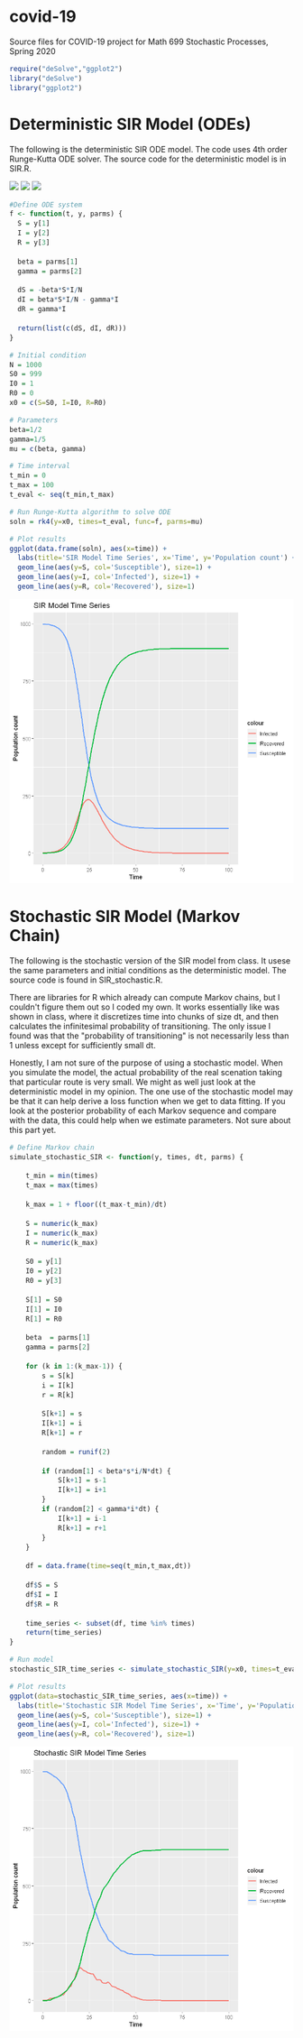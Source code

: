 # covid-19
Source files for COVID-19 project for Math 699 Stochastic Processes, Spring 2020




```R
require("deSolve","ggplot2")
library("deSolve")
library("ggplot2")
```

# Deterministic SIR Model (ODEs)

The following is the deterministic SIR ODE model. The code uses 4th order Runge-Kutta ODE solver. The source code for the deterministic model is in SIR.R. 

<img src="https://render.githubusercontent.com/render/math?math=\frac{dS}{dt}=-\beta\frac{SI}{N}">

<img src="https://render.githubusercontent.com/render/math?math=\frac{dI}{dt}=\beta\frac{SI}{N}-\gamma I">

<img src="https://render.githubusercontent.com/render/math?math=\frac{dR}{dt}=-\gamma I">

```R
#Define ODE system
f <- function(t, y, parms) {
  S = y[1]
  I = y[2]
  R = y[3]
  
  beta = parms[1]
  gamma = parms[2]
  
  dS = -beta*S*I/N
  dI = beta*S*I/N - gamma*I
  dR = gamma*I

  return(list(c(dS, dI, dR)))
}
```


```R
# Initial condition
N = 1000
S0 = 999
I0 = 1
R0 = 0
x0 = c(S=S0, I=I0, R=R0)
```


```R
# Parameters
beta=1/2
gamma=1/5
mu = c(beta, gamma)
```


```R
# Time interval
t_min = 0
t_max = 100
t_eval <- seq(t_min,t_max)
```


```R
# Run Runge-Kutta algorithm to solve ODE
soln = rk4(y=x0, times=t_eval, func=f, parms=mu)
```


```R
# Plot results
ggplot(data.frame(soln), aes(x=time)) + 
  labs(title='SIR Model Time Series', x='Time', y='Population count') +
  geom_line(aes(y=S, col='Susceptible'), size=1) +
  geom_line(aes(y=I, col='Infected'), size=1) +
  geom_line(aes(y=R, col='Recovered'), size=1)
```


![png](/SIR_plot.png)


# Stochastic SIR Model (Markov Chain)

The following is the stochastic version of the SIR model from class. It usese the same parameters and initial conditions as the deterministic model. The source code is found in SIR_stochastic.R.

There are libraries for R which already can compute Markov chains, but I couldn't figure them out so I coded my own. It works essentially like was shown in class, where it discretizes time into chunks of size dt, and then calculates the infinitesimal probability of transitioning. The only issue I found was that the "probability of transitioning" is not necessarily less than 1 unless except for sufficiently small dt. 

Honestly, I am not sure of the purpose of using a stochastic model. When you simulate the model, the actual probability of the real scenation taking that particular route is very small. We might as well just look at the deterministic model in my opinion. The one use of the stochastic model may be that it can help derive a loss function when we get to data fitting. If you look at the posterior probability of each Markov sequence and compare with the data, this could help when we estimate parameters. Not sure about this part yet.


```R
# Define Markov chain
simulate_stochastic_SIR <- function(y, times, dt, parms) {
    
    t_min = min(times)
    t_max = max(times)
    
    k_max = 1 + floor((t_max-t_min)/dt)
    
    S = numeric(k_max)
    I = numeric(k_max)
    R = numeric(k_max)
    
    S0 = y[1]
    I0 = y[2]
    R0 = y[3]
    
    S[1] = S0
    I[1] = I0
    R[1] = R0
    
    beta  = parms[1]
    gamma = parms[2]
    
    for (k in 1:(k_max-1)) {
        s = S[k]
        i = I[k]
        r = R[k]
  
        S[k+1] = s
        I[k+1] = i
        R[k+1] = r
        
        random = runif(2)

        if (random[1] < beta*s*i/N*dt) {
            S[k+1] = s-1
            I[k+1] = i+1
        }
        if (random[2] < gamma*i*dt) {
            I[k+1] = i-1
            R[k+1] = r+1
        }
    }
    
    df = data.frame(time=seq(t_min,t_max,dt))
    
    df$S = S
    df$I = I
    df$R = R
    
    time_series <- subset(df, time %in% times)
    return(time_series)
}
```


```R
# Run model
stochastic_SIR_time_series <- simulate_stochastic_SIR(y=x0, times=t_eval, dt=0.01, parms=mu)
```


```R
# Plot results
ggplot(data=stochastic_SIR_time_series, aes(x=time)) + 
  labs(title='Stochastic SIR Model Time Series', x='Time', y='Population count') +
  geom_line(aes(y=S, col='Susceptible'), size=1) +
  geom_line(aes(y=I, col='Infected'), size=1) +
  geom_line(aes(y=R, col='Recovered'), size=1)
```


![png](/stochastic_SIR_plot.png)

